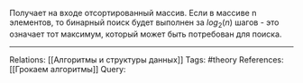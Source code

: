 Получает на входе отсортированный массив. Если в массиве n элементов, то бинарный поиск будет выполнен за $log_{2}(n)$  шагов - это означает тот максимум, который может быть потребован для поиска. 

___
Relations: [[Алгоритмы и структуры данных]] 
Tags: #theory 
References: [[Грокаем алгоритмы]] 
Query: 